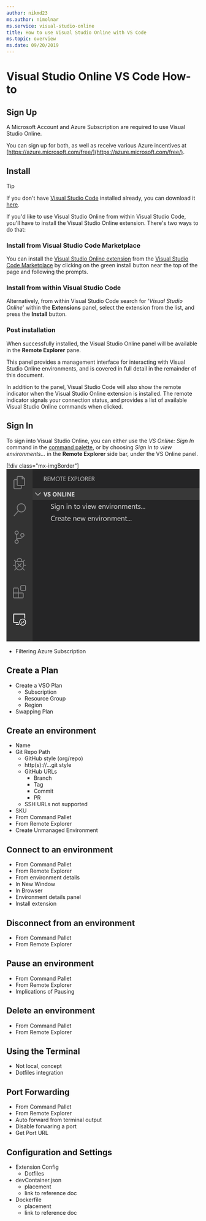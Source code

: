 ```yaml
---
author: nikmd23
ms.author: nimolnar
ms.service: visual-studio-online
title: How to use Visual Studio Online with VS Code
ms.topic: overview
ms.date: 09/20/2019
---
```


# Visual Studio Online VS Code How-to

## Sign Up

A Microsoft Account and Azure Subscription are required to use Visual Studio Online.

You can sign up for both, as well as receive various Azure incentives at [https://azure.microsoft.com/free/](https://azure.microsoft.com/free/).

<!-- 
- Create Azure Identity
- Create Azure Subscription
-->

## Install

> [!TIP]
> If you don't have [Visual Studio Code](https://code.visualstudio.com/) installed already, you can download it [here](https://code.visualstudio.com/download).

If you'd like to use Visual Studio Online from within Visual Studio Code, you'll have to install the Visual Studio Online extension. There's two ways to do that:

### Install from Visual Studio Code Marketplace

You can install the [Visual Studio Online extension](https://aka.ms/vso-dl) from the [Visual Studio Code Marketplace](https://marketplace.visualstudio.com/VSCode) by clicking on the green install button near the top of the page and following the prompts.

<!-- SCREENSHOT NEEDED -->

### Install from within Visual Studio Code

Alternatively, from within Visual Studio Code search for '*Visual Studio Online*' within the **Extensions** panel, select the extension from the list, and press the **Install** button.

<!-- SCREENSHOT NEEDED -->

### Post installation

When successfully installed, the Visual Studio Online panel will be available in the **Remote Explorer** pane.

<!-- SCREENSHOT NEEDED -->

This panel provides a management interface for interacting with Visual Studio Online environments, and is covered in full detail in the remainder of this document.

In addition to the panel, Visual Studio Code will also show the remote indicator when the Visual Studio Online extension is installed. The remote indicator signals your connection status, and provides a list of available Visual Studio Online commands when clicked.

<!-- SCREENSHOT NEEDED -->

## Sign In

To sign into Visual Studio Online, you can either use the *VS Online: Sign In* command in the [command palette](https://code.visualstudio.com/docs/getstarted/userinterface#_command-palette), or by choosing *Sign in to view environments...* in the **Remote Explorer** side bar, under the VS Online panel.

[!div class="mx-imgBorder"]
![Sign In to Visual Studio Online](../images/sign-in-vsc.png)

- Filtering Azure Subscription

## Create a Plan

- Create a VSO Plan
  - Subscription
  - Resource Group
  - Region
- Swapping Plan

## Create an environment

- Name
- Git Repo Path
  - GitHub style (org/repo)
  - http(s)://...git style
  - GitHub URLs
    - Branch
    - Tag
    - Commit
    - PR
  - SSH URLs not supported
- SKU
- From Command Pallet
- From Remote Explorer
- Create Unmanaged Environment

## Connect to an environment

- From Command Pallet
- From Remote Explorer
- From environment details
- In New Window
- In Browser
- Environment details panel
- Install extension

## Disconnect from an environment

- From Command Pallet
- From Remote Explorer

## Pause an environment

- From Command Pallet
- From Remote Explorer
- Implications of Pausing

## Delete an environment

- From Command Pallet
- From Remote Explorer

## Using the Terminal

- Not local, concept
- Dotfiles integration

## Port Forwarding

- From Command Pallet
- From Remote Explorer
- Auto forward from terminal output
- Disable forwaring a port
- Get Port URL

## Configuration and Settings

- Extension Config
  - Dotfiles
- devContainer.json
  - placement
  - link to reference doc
- Dockerfile
  - placement
  - link to reference doc

